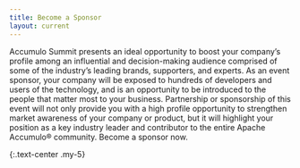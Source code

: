 ```yaml
---
title: Become a Sponsor
layout: current
---
```


Accumulo Summit presents an ideal opportunity to boost your company’s profile among an influential and decision-making audience comprised of some of the industry’s leading brands, supporters, and experts. As an event sponsor, your company will be exposed to hundreds of developers and users of the technology, and is an opportunity to be introduced to the people that matter most to your business. Partnership or sponsorship of this event will not only provide you with a high profile opportunity to strengthen market awareness of your company or product, but it will highlight your position as a key industry leader and contributor to the entire Apache Accumulo® community. Become a sponsor now.

{:.text-center .my-5}

